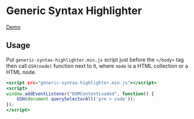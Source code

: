 Generic Syntax Highlighter
==========================

[Demo](https://tovic.github.io/generic-syntax-highlighter)

Usage
-----

Put `generic-syntax-highlighter.min.js` script just before the `</body>` tag then call `GSH(node)` function next to it, where `node` is a HTML collection or a HTML node.

~~~ .html
<script src="generic-syntax-highlighter.min.js"></script>
<script>
window.addEventListener("DOMContentLoaded", function() {
    GSH(document.querySelectorAll('pre > code'));
});
</script>
~~~